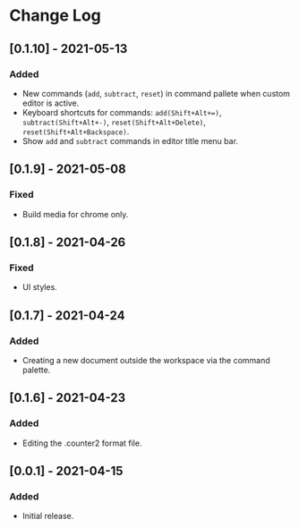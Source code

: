 # Change Log

## [0.1.10] - 2021-05-13
### Added
 - New commands (`add`, `subtract`, `reset`) in command pallete when custom editor is active.
 - Keyboard shortcuts for commands: `add(Shift+Alt+=)`, `subtract(Shift+Alt+-)`, `reset(Shift+Alt+Delete)`, `reset(Shift+Alt+Backspace)`.
 - Show `add` and `subtract` commands in editor title menu bar.

## [0.1.9] - 2021-05-08
### Fixed
 - Build media for chrome only.

## [0.1.8] - 2021-04-26
### Fixed
 - UI styles.

## [0.1.7] - 2021-04-24
### Added
 - Creating a new document outside the workspace via the command palette.

## [0.1.6] - 2021-04-23
### Added
- Editing the .counter2 format file.

## [0.0.1] - 2021-04-15
### Added
- Initial release.
